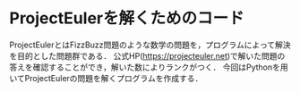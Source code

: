 # ProjectEulerを解くためのコード
ProjectEulerとはFizzBuzz問題のような数学の問題を，プログラムによって解決を目的とした問題群である．
公式HP(https://projecteuler.net)で解いた問題の答えを確認することができ，解いた数によりランクがつく．
今回はPythonを用いてProjectEulerの問題を解くプログラムを作成する．